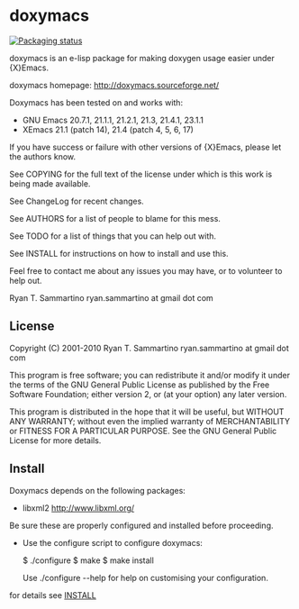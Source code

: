 doxymacs
========

[![Packaging status](https://repology.org/badge/tiny-repos/emacs:doxymacs.svg)](https://repology.org/project/emacs:doxymacs/versions)

doxymacs is an e-lisp package for making doxygen usage easier under {X}Emacs.

doxymacs homepage: http://doxymacs.sourceforge.net/

Doxymacs has been tested on and works with:
 - GNU Emacs 20.7.1, 21.1.1, 21.2.1, 21.3, 21.4.1, 23.1.1
 - XEmacs 21.1 (patch 14), 21.4 (patch 4, 5, 6, 17)

If you have success or failure with other versions of {X}Emacs, please
let the authors know.

See COPYING for the full text of the license under which is this work
is being made available.

See ChangeLog for recent changes.

See AUTHORS for a list of people to blame for this mess.

See TODO for a list of things that you can help out with.

See INSTALL for instructions on how to install and use this.

Feel free to contact me about any issues you may have, or to volunteer
to help out.

Ryan T. Sammartino
ryan.sammartino at gmail dot com

## License

Copyright (C) 2001-2010 Ryan T. Sammartino
ryan.sammartino at gmail dot com

This program is free software; you can redistribute it and/or modify
it under the terms of the GNU General Public License as published by
the Free Software Foundation; either version 2, or (at your option)
any later version.

This program is distributed in the hope that it will be useful,
but WITHOUT ANY WARRANTY; without even the implied warranty of
MERCHANTABILITY or FITNESS FOR A PARTICULAR PURPOSE.  See the
GNU General Public License for more details.

## Install

Doxymacs depends on the following packages:

- libxml2 http://www.libxml.org/

Be sure these are properly configured and installed before proceeding.

- Use the configure script to configure doxymacs:

   $ ./configure
   $ make
   $ make install

  Use ./configure --help for help on customising your configuration.

for details see [INSTALL](INSTALL)

